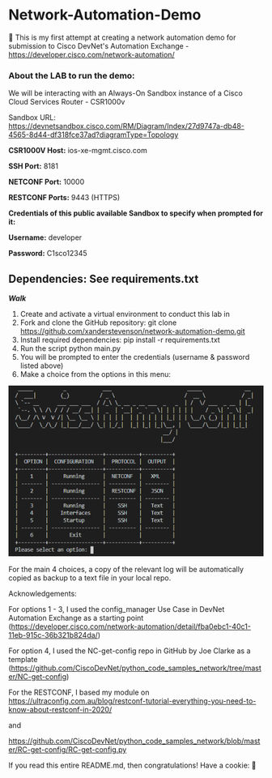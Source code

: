 # Network-Automation-Demo
:floppy_disk:
This is my first attempt at creating a network automation demo for submission to Cisco DevNet's Automation Exchange - https://developer.cisco.com/network-automation/

### **About the LAB to run the demo:**
We will be interacting with an Always-On Sandbox instance of a Cisco Cloud Services Router - CSR1000v

Sandbox URL: https://devnetsandbox.cisco.com/RM/Diagram/Index/27d9747a-db48-4565-8d44-df318fce37ad?diagramType=Topology

**CSR1000V Host:** ios-xe-mgmt.cisco.com

**SSH Port:** 8181

**NETCONF Port:** 10000

**RESTCONF Ports:** 9443 (HTTPS)

**Credentials of this public available Sandbox to specify when prompted for it:**

**Username:** developer

**Password:** C1sco12345

**Dependencies:** See requirements.txt 
------------------------------------------

***Walk***

1. Create and activate a virtual environment to conduct this lab in
2. Fork and clone the GitHub repository: 
git clone https://github.com/xanderstevenson/network-automation-demo.git
3. Install required dependencies:
pip install -r requirements.txt
4. Run the script
python main.py
5. You will be prompted to enter the credentials (username & password listed above)
6. Make a choice from the options in this menu: <br>

<img src="https://github.com/xanderstevenson/network-automation-demo/blob/main/swiss-army-conf-menu.PNG">

For the main 4 choices, a copy of the relevant log will be automatically copied as backup to a text file in your local repo.

Acknowledgements:

For options 1 - 3, I used the config_manager Use Case in DevNet Automation Exchange as a starting point (https://developer.cisco.com/network-automation/detail/fba0ebc1-40c1-11eb-915c-36b321b824da/)

For option 4, I used the NC-get-config repo in GitHub by Joe Clarke as a template (https://github.com/CiscoDevNet/python_code_samples_network/tree/master/NC-get-config)

For the RESTCONF, I based my module on https://ultraconfig.com.au/blog/restconf-tutorial-everything-you-need-to-know-about-restconf-in-2020/

and 

https://github.com/CiscoDevNet/python_code_samples_network/blob/master/RC-get-config/RC-get-config.py

If you read this entire README.md, then congratulations! Have a cookie: :cookie:
